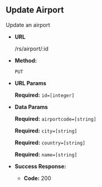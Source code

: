 **Update Airport**
----
  Update an airport

* **URL**

  /rs/airport/:id

* **Method:**

  `PUT`
  
*  **URL Params**

   **Required:** `id=[integer]`

* **Data Params**

  **Required:** `airportcode=[string]`
    
  **Required:** `city=[string]`
    
  **Required:** `country=[string]`
    
  **Required:** `name=[string]`

* **Success Response:**

  * **Code:** 200
